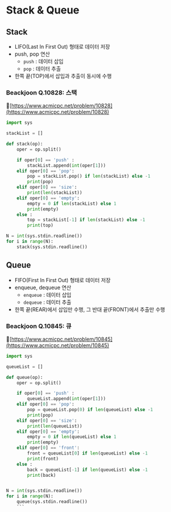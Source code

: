 # Stack & Queue

## Stack

- LIFO(Last In First Out) 형태로 데이터 저장
- push, pop 연산
  - `push` : 데이터 삽입
  - `pop` : 데이터 추출
- 한쪽 끝(TOP)에서 삽입과 추출이 동시에 수행

### Beackjoon Q.10828: 스택

🔗[https://www.acmicpc.net/problem/10828](https://www.acmicpc.net/problem/10828)

```python
import sys

stackList = []

def stack(op):
    oper = op.split()

    if oper[0] == 'push' :
        stackList.append(int(oper[1]))
    elif oper[0] == 'pop':
        pop = stackList.pop() if len(stackList) else -1
        print(pop)
    elif oper[0] == 'size':
        print(len(stackList))
    elif oper[0] == 'empty':
        empty = 0 if len(stackList) else 1
        print(empty)
    else :
        top = stackList[-1] if len(stackList) else -1
        print(top)

N = int(sys.stdin.readline())
for i in range(N):
    stack(sys.stdin.readline())
```

## Queue

- FIFO(First In First Out) 형태로 데이터 저장
- enqueue, dequeue 연산
  - `enqueue` : 데이터 삽입
  - `dequeue` : 데이터 추출
- 한쪽 끝(REAR)에서 삽입만 수행, 그 반대 끝(FRONT)에서 추출만 수행

### Beackjoon Q.10845: 큐

🔗[https://www.acmicpc.net/problem/10845](https://www.acmicpc.net/problem/10845)

````python
import sys

queueList = []

def queue(op):
    oper = op.split()

    if oper[0] == 'push' :
        queueList.append(int(oper[1]))
    elif oper[0] == 'pop':
        pop = queueList.pop(0) if len(queueList) else -1
        print(pop)
    elif oper[0] == 'size':
        print(len(queueList))
    elif oper[0] == 'empty':
        empty = 0 if len(queueList) else 1
        print(empty)
    elif oper[0] == 'front':
        front = queueList[0] if len(queueList) else -1
        print(front)
    else :
        back = queueList[-1] if len(queueList) else -1
        print(back)


N = int(sys.stdin.readline())
for i in range(N):
    queue(sys.stdin.readline())
    ```
````
